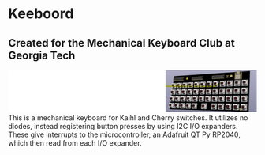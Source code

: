 # Keeboord
## Created for the Mechanical Keyboard Club at Georgia Tech
![alt text](https://github.com/hlord2000/Keeboord/blob/main/image.png?raw=true)
This is a mechanical keyboard for Kaihl and Cherry switches.  It utilizes no diodes, instead registering button presses by using I2C I/O expanders.  These give interrupts to the microcontroller, an Adafruit QT Py RP2040, which then read from each I/O expander.
